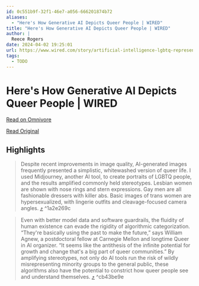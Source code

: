 ```yaml
---
id: 0c551b9f-32f1-46e7-a056-666201874b72
aliases:
  - "Here's How Generative AI Depicts Queer People | WIRED"
title: "Here's How Generative AI Depicts Queer People | WIRED"
author: |
  Reece Rogers
date: 2024-04-02 19:25:01
url: https://www.wired.com/story/artificial-intelligence-lgbtq-representation-openai-sora/
tags:
  - TODO
---
```


# Here's How Generative AI Depicts Queer People | WIRED

[Read on Omnivore](https://omnivore.app/me/here-s-how-generative-ai-depicts-queer-people-wired-18ea00e667d)

[Read Original](https://www.wired.com/story/artificial-intelligence-lgbtq-representation-openai-sora/)

## Highlights

> Despite recent improvements in image quality, AI-generated images frequently presented a simplistic, whitewashed version of queer life. I used Midjourney, another AI tool, to create portraits of LGBTQ people, and the results amplified commonly held stereotypes. Lesbian women are shown with nose rings and stern expressions. Gay men are all fashionable dressers with killer abs. Basic images of trans women are hypersexualized, with lingerie outfits and cleavage-focused camera angles. [⤴️](https://omnivore.app/me/here-s-how-generative-ai-depicts-queer-people-wired-18ea00e667d#1a2e269c-0f13-45e9-b91a-6c1e27c9a70e)  ^1a2e269c

> Even with better model data and software guardrails, the fluidity of human existence can evade the rigidity of algorithmic categorization. “They're basically using the past to make the future,” says William Agnew, a postdoctoral fellow at Carnegie Mellon and longtime Queer in AI organizer. “It seems like the antithesis of the infinite potential for growth and change that's a big part of queer communities.” By amplifying stereotypes, not only do AI tools run the risk of wildly misrepresenting minority groups to the general public, these algorithms also have the potential to constrict how queer people see and understand themselves. [⤴️](https://omnivore.app/me/here-s-how-generative-ai-depicts-queer-people-wired-18ea00e667d#cb43be9e-ab84-4944-ba5f-3a9577c0a127)  ^cb43be9e

